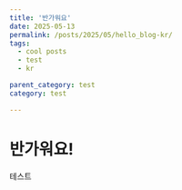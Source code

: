 ```yaml
---
title: '반가워요'
date: 2025-05-13
permalink: /posts/2025/05/hello_blog-kr/
tags:
  - cool posts
  - test
  - kr

parent_category: test
category: test

---
```


반가워요!
======



테스트